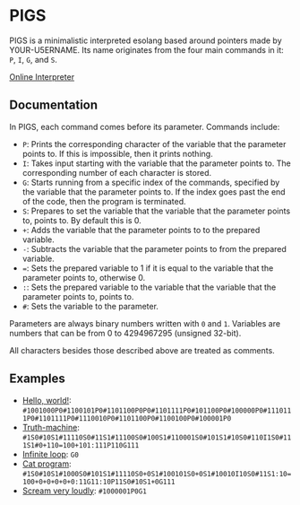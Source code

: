 # PIGS
PIGS is a minimalistic interpreted esolang based around pointers made by Y0UR-U5ERNAME. Its name originates from the four main commands in it: `P`, `I`, `G`, and `S`.

[Online Interpreter](https://htmlpreview.github.io/?https://github.com/Y0UR-U5ERNAME/PIGS/blob/main/interpreters/HTML%20%2B%20JS/pigs.html)

## Documentation
In PIGS, each command comes before its parameter. Commands include:
- `P`: Prints the corresponding character of the variable that the parameter points to. If this is impossible, then it prints nothing.
- `I`: Takes input starting with the variable that the parameter points to. The corresponding number of each character is stored.
- `G`: Starts running from a specific index of the commands, specified by the variable that the parameter points to. If the index goes past the end of the code, then the program is terminated.
- `S`: Prepares to set the variable that the variable that the parameter points to, points to. By default this is 0.
- `+`: Adds the variable that the parameter points to to the prepared variable.
- `-`: Subtracts the variable that the parameter points to from the prepared variable.
- `=`: Sets the prepared variable to 1 if it is equal to the variable that the parameter points to, otherwise 0.
- `:`: Sets the prepared variable to the variable that the variable that the parameter points to, points to.
- `#`: Sets the variable to the parameter.

Parameters are always binary numbers written with `0` and `1`. Variables are numbers that can be from 0 to 4294967295 (unsigned 32-bit).

All characters besides those described above are treated as comments.

## Examples
- [Hello, world!](https://esolangs.org/wiki/Hello,_world!): `#1001000P0#1100101P0#1101100P0P0#1101111P0#101100P0#100000P0#1110111P0#1101111P0#1110010P0#1101100P0#1100100P0#100001P0`
- [Truth-machine](https://esolangs.org/wiki/Truth-machine): `#1S0#10S1#11110S0#11S1#11100S0#100S1#110001S0#101S1#10S0#110I1S0#111S1#0+110=100+101:111P110G111`
- [Infinite loop](https://esolangs.org/wiki/Infinite_loop): `G0`
- [Cat program](https://esolangs.org/wiki/Cat_program): `#1S0#10S1#1000S0#101S1#11110S0+0S1#100101S0+0S1#10010I10S0#11S1:10=100+0+0+0+0+0:11G11:10P11S0#10S1+0G111`
- [Scream very loudly](https://codegolf.stackexchange.com/questions/200306/scream-very-loudly): `#1000001P0G1`
